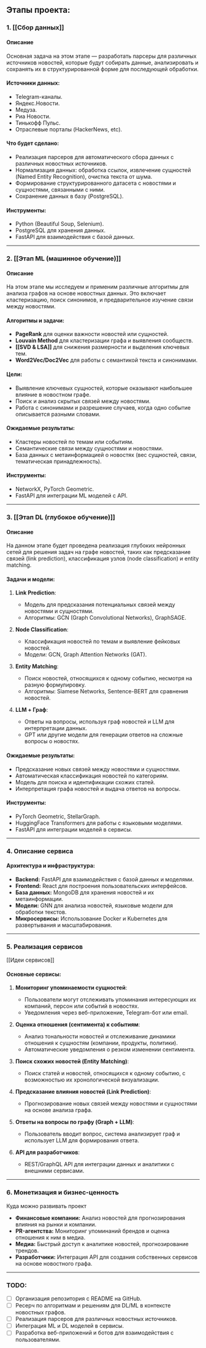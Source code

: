 
## Этапы проекта:

### 1. [[Сбор данных]]

#### Описание
Основная задача на этом этапе — разработать парсеры для различных источников новостей, которые будут собирать данные, анализировать и сохранять их в структурированной форме для последующей обработки.

#### Источники данных:
- Telegram-каналы.
- Яндекс.Новости.
- Медуза.
- Риа Новости.
- Тинькофф Пульс.
- Отраслевые порталы (HackerNews, etc).

#### Что будет сделано:
- Реализация парсеров для автоматического сбора данных с различных новостных источников.
- Нормализация данных: обработка ссылок, извлечение сущностей (Named Entity Recognition), очистка текста от шума.
- Формирование структурированного датасета с новостями и сущностями, связанными с ними.
- Сохранение данных в базу (PostgreSQL).

#### Инструменты:
- Python (Beautiful Soup, Selenium).
- PostgreSQL для хранения данных.
- FastAPI для взаимодействия с базой данных.

---
 
### 2. [[Этап ML (машинное обучение)]]

#### Описание
На этом этапе мы исследуем и применим различные алгоритмы для анализа графов на основе новостных данных. Это включает кластеризацию, поиск синонимов, и предварительное изучение связи между новостями.

#### Алгоритмы и задачи:
- **PageRank** для оценки важности новостей или сущностей.
- **Louvain Method** для кластеризации графа и выявления сообществ.
- **[[SVD & LSA]]** для снижения размерности и выделения ключевых тем. 
- **Word2Vec/Doc2Vec** для работы с семантикой текста и синонимами.

#### Цели:
- Выявление ключевых сущностей, которые оказывают наибольшее влияние в новостном графе.
- Поиск и анализ скрытых связей между новостями.
- Работа с синонимами и разрешение случаев, когда одно событие описывается разными словами.

#### Ожидаемые результаты:
- Кластеры новостей по темам или событиям.
- Семантические связи между сущностями и новостями.
- База данных с метаинформацией о новостях (вес сущностей, связи, тематическая принадлежность).

#### Инструменты:
- NetworkX, PyTorch Geometric.
- FastAPI для интеграции ML моделей с API.

---

### 3. [[Этап DL  (глубокое обучение)]]

#### Описание
На данном этапе будет проведена реализация глубоких нейронных сетей для решения задач на графе новостей, таких как предсказание связей (link prediction), классификация узлов (node classification) и entity matching.

#### Задачи и модели:
1. **Link Prediction**:
   - Модель для предсказания потенциальных связей между новостями и сущностями.
   - Алгоритмы: GCN (Graph Convolutional Networks), GraphSAGE.

2. **Node Classification**:
   - Классификация новостей по темам и выявление фейковых новостей.
   - Модели: GCN, Graph Attention Networks (GAT).

3. **Entity Matching**:
   - Поиск новостей, относящихся к одному событию, несмотря на разную формулировку.
   - Алгоритмы: Siamese Networks, Sentence-BERT для сравнения новостей.

4. **LLM + Граф**:
   - Ответы на вопросы, используя граф новостей и LLM для интерпретации данных.
   - GPT или другие модели для генерации ответов на сложные вопросы о новостях.

#### Ожидаемые результаты:
- Предсказание новых связей между новостями и сущностями.
- Автоматическая классификация новостей по категориям.
- Модель для поиска и идентификации схожих статей.
- Интерпретация графа новостей и выдача ответов на вопросы.

#### Инструменты:
- PyTorch Geometric, StellarGraph.
- HuggingFace Transformers для работы с языковыми моделями.
- FastAPI для интеграции моделей в сервисы.

---

### 4. Описание сервиса

#### Архитектура и инфраструктура:
- **Backend:** FastAPI для взаимодействия с базой данных и моделями.
- **Frontend:** React для построения пользовательских интерфейсов.
- **База данных:** MongoDB для хранения новостей и их метаинформации.
- **Модели:** GNN для анализа новостей, языковые модели для обработки текстов.
- **Микросервисы:** Использование Docker и Kubernetes для развертывания и масштабирования.

---

### 5. Реализация сервисов
[[Идеи сервисов]]

#### Основные сервисы:

1. **Мониторинг упоминаемости сущностей**:
   - Пользователи могут отслеживать упоминания интересующих их компаний, персон или событий в новостях.
   - Уведомления через веб-приложение, Telegram-бот или email.

2. **Оценка отношения (сентимента) к событиям**:
   - Анализ тональности новостей и отслеживание динамики отношения к сущностям (компании, продукты, политики).
   - Автоматические уведомления о резком изменении сентимента.

3. **Поиск схожих новостей (Entity Matching)**:
   - Поиск статей и новостей, относящихся к одному событию, с возможностью их хронологической визуализации.

4. **Предсказание влияния новостей (Link Prediction)**:
   - Прогнозирование новых связей между новостями и сущностями на основе анализа графа.

5. **Ответы на вопросы по графу (Graph + LLM)**:
   - Пользователь вводит вопрос, система анализирует граф и использует LLM для формирования ответа.

6. **API для разработчиков**:
   - REST/GraphQL API для интеграции данных и аналитики с внешними сервисами.

---

### 6. Монетизация и бизнес-ценность 
Куда можно развивать проект
- **Финансовые компании:** Анализ новостей для прогнозирования влияния на рынки и компании.
- **PR-агентства:** Мониторинг упоминаний брендов и оценка отношения к ним в медиа.
- **Медиа:** Быстрый доступ к аналитике новостей, прогнозирование трендов.
- **Разработчики:** Интеграция API для создания собственных сервисов на основе новостного графа.

---

### TODO:
- [ ] Организация репозитория с README на GitHub.
- [ ] Ресерч по алгоритмам и решениям для DL/ML в контексте новостных графов.
- [ ] Реализация парсеров для различных новостных источников.
- [ ] Интеграция ML и DL моделей в сервисы.
- [ ] Разработка веб-приложений и ботов для взаимодействия с пользователями.